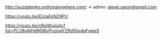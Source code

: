 http://suzdalenko.pythonanywhere.com/ -> admin: alexei.saron@gmail.com

https://youtu.be/ELkaEpN29PU




https://youtu.be/nRieWujis4s?list=PLU8oAlHdN5BlvPxziopYZRd55pdqFwkeS